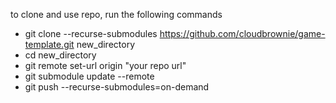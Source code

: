 to clone and use repo, run the following commands
- git clone --recurse-submodules https://github.com/cloudbrownie/game-template.git new_directory
- cd new_directory
- git remote set-url origin "your repo url"
- git submodule update --remote
- git push --recurse-submodules=on-demand
